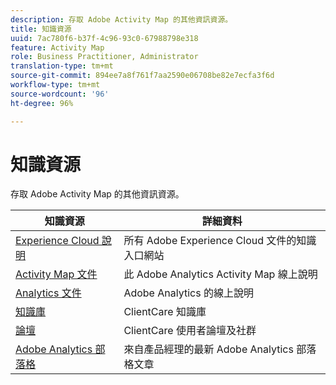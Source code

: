 ```yaml
---
description: 存取 Adobe Activity Map 的其他資訊資源。
title: 知識資源
uuid: 7ac780f6-b37f-4c96-93c0-67988798e318
feature: Activity Map
role: Business Practitioner, Administrator
translation-type: tm+mt
source-git-commit: 894ee7a8f761f7aa2590e06708be82e7ecfa3f6d
workflow-type: tm+mt
source-wordcount: '96'
ht-degree: 96%

---
```



# 知識資源

存取 Adobe Activity Map 的其他資訊資源。

| 知識資源 | 詳細資料 |
|---|---|
| [Experience Cloud 說明](https://helpx.adobe.com/tw/support/experience-cloud.html) | 所有 Adobe Experience Cloud 文件的知識入口網站 |
| [Activity Map 文件](/help/analyze/activity-map/activity-map.md) | 此 Adobe Analytics Activity Map 線上說明 |
| [Analytics 文件](/help/landing/home.md) | Adobe Analytics 的線上說明 |
| [知識庫](https://helpx.adobe.com/tw/support/analytics.html) | ClientCare 知識庫 |
| [論壇](https://forums.adobe.com/community/experience-cloud/analytics-cloud/analytics) | ClientCare 使用者論壇及社群 |
| [Adobe Analytics 部落格](https://blogs.adobe.com/digitalmarketing/analytics/) | 來自產品經理的最新 Adobe Analytics 部落格文章 |
